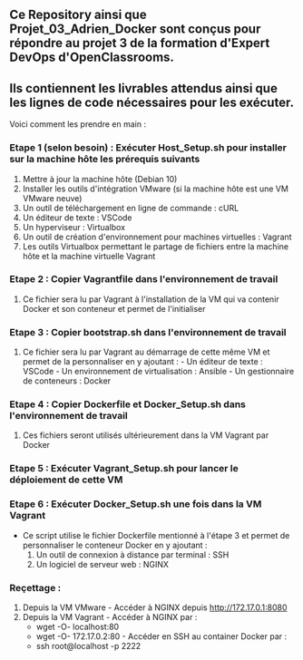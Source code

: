 ## Ce Repository ainsi que Projet_03_Adrien_Docker sont conçus pour répondre au projet 3 de la formation d'Expert DevOps d'OpenClassrooms.

## Ils contiennent les livrables attendus ainsi que les lignes de code nécessaires pour les exécuter.
Voici comment les prendre en main :

### Etape 1 (selon besoin) : Exécuter Host_Setup.sh pour installer sur la machine hôte les prérequis suivants
  1. Mettre à jour la machine hôte (Debian 10)
  2. Installer les outils d'intégration VMware (si la machine hôte est une VM VMware neuve)
  3. Un outil de téléchargement en ligne de commande : cURL
  4. Un éditeur de texte : VSCode
  5. Un hyperviseur : Virtualbox
  6. Un outil de création d'environnement pour machines virtuelles : Vagrant
  7. Les outils Virtualbox permettant le partage de fichiers entre la machine hôte et la machine virtuelle Vagrant
  
### Etape 2 : Copier Vagrantfile dans l'environnement de travail 
  1. Ce fichier sera lu par Vagrant à l'installation de la VM qui va contenir Docker et son conteneur et permet de l'initialiser
 
### Etape 3 : Copier bootstrap.sh dans l'environnement de travail
  1. Ce fichier sera lu par Vagrant au démarrage de cette même VM et permet de la personnaliser en y ajoutant :
    - Un éditeur de texte : VSCode 
    - Un environnement de virtualisation : Ansible
    - Un gestionnaire de conteneurs : Docker
    
### Etape 4 : Copier Dockerfile et Docker_Setup.sh dans l'environnement de travail
  1. Ces fichiers seront utilisés ultérieurement dans la VM Vagrant par Docker 
 
### Etape 5 : Exécuter Vagrant_Setup.sh pour lancer le déploiement de cette VM
 
### Etape 6 : Exécuter Docker_Setup.sh une fois dans la VM Vagrant
  - Ce script utilise le fichier Dockerfile mentionné à l'étape 3 et permet de personnaliser le conteneur Docker en y ajoutant :
    1. Un outil de connexion à distance par terminal : SSH
    2. Un logiciel de serveur web : NGINX
  
### Reçettage :
  1. Depuis la VM VMware
    - Accéder à NGINX depuis http://172.17.0.1:8080
  2. Depuis la VM Vagrant
    - Accéder à NGINX par :
        - wget -O- localhost:80
        - wget -O- 172.17.0.2:80
    - Accéder en SSH au container Docker par :
        - ssh root@localhost -p 2222
